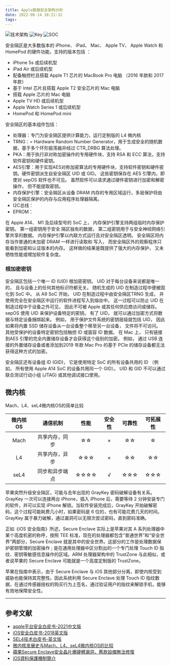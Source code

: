 ```yaml
---
title: Apple数据安全架构分析
date: 2022-06-14 18:21:32
tags:
---
```


![技术架构](arch.jpg)
![Key](key.png)
![SOC](soc.png)

安全隔区是大多数版本的 iPhone、 iPad、 Mac、 Apple TV、 Apple Watch 和 HomePod 的硬件功能，支持的版本包括 ：

- iPhone 5s 或后续机型
- iPad Air 或后续机型
- 配备触控栏且搭载 Apple T1 芯片的 MacBook Pro 电脑 （2016 年款和 2017 年款）
- 基于 Intel 芯片且搭载 Apple T2 安全芯片的 Mac 电脑
- 搭载 Apple 芯片的 Mac 电脑
- Apple TV HD 或后续机型
- Apple Watch Series 1 或后续机型
- HomePod 和 HomePod mini

安全隔区的基本组件包括：

- 处理器：专门为安全隔区提供计算能力，运行定制版的 L4 微内核
- TRNG：= Hardware Random Number Generator，用于生成安全的随机数据，基于多个环形振荡器并经过 CTR_DRBG 算法处理。
- PKA：用于执行非对称加密操作的专用硬件块，支持 RSA 和 ECC 算法，支持软件密钥和硬件密钥。
- AES引擎：用于实现AES对称加密算法的专用硬件块，支持软件密钥和硬件密钥。硬件密钥派生自安全隔区 UID 或 GID。 这些密钥保存在 AES 引擎内，即使对 sepOS 软件也不可见。 虽然软件可以请求通过硬件密钥进行加密和解密操作， 但不能提取密钥。
- 内存保护引擎：安全隔区从设备 DRAM 内存的专用区域运行，多层保护将由安全隔区保护的内存与应用程序处理器隔离。
- I2C总线：
- EPROM：

在 Apple A14、 M1 及后续型号的 SoC 上， 内存保护引擎支持两组临时内存保护密钥。 第一组密钥用于安全
隔区独有的数据， 第二组密钥用于与安全神经网络引擎共享的数据。
内存保护引擎以内联方式运行且对安全隔区透明。 安全隔区将内存当作普通的未加密 DRAM 一样进行读取和
写入， 而安全隔区外的观察程序只能看到加密和认证版本的内存。 这样做的结果是既提供了强大的内存保护，
又未牺牲性能或增加软件复杂度。

### 根加密密钥

安全隔区包括一个唯一 ID (UID) 根加密密钥。 UID 对于每台设备来说都是唯一的， 且与设备上的任何其他标识符都无关。
随机生成的 UID 在制造过程中便被固化到 SoC 中。 从 A9 SoC 开始， UID 在制造过程中由安全隔区TRNG 生成， 并使用完全在安全隔区中运行的软件进程写入到熔丝中。 这一过程可以防止 UID 在制造过程中于设备之外可见， 因此不可被 Apple 或其任何供应商访问或储存。
sepOS 使用 UID 来保护设备特定的密钥。 有了 UID， 就可以通过加密方式将数据与特定设备捆绑起来。 例如， 用于保护文件系统的密钥层级就包括 UID， 因此如果将内置 SSD 储存设备从一台设备整个移至另一台设备， 文件将不可访问。 其他受保护的设备特定密钥包括触控 ID 或面容 ID 数据。 在 Mac 上， 只有链接到AES 引擎的完全内置储存设备才会获得这个级别的加密。 例如， 通过 USB 连接的外置储存设备或者添加到2019 年款 Mac Pro 的基于 PCIe 的储存设备都无法获得这种方式的加密。

安全隔区还有设备组 ID (GID)， 它是使用特定 SoC 的所有设备共用的 ID （例如， 所有使用 Apple A14 SoC 的设备共用同一个 GID）。
UID 和 GID 不可以通过联合测试行动小组 (JTAG) 或其他调试接口使用。

## 微内核

Mach、L4、seL4微内核OS的简单比较

|微内核OS|通信机制|性能|安全性|可靠性|可拓展性|
|:-:|:-:|:-:|:-:|:-:|:-:|
|Mach|共享内存，同步|☆☆|×|☆☆|☆|
|L4|共享内存，异步|☆☆☆|×|☆☆|☆☆|
|seL4|同步和异步端点|☆☆☆☆|√|☆☆☆|☆☆☆|

苹果突然升级安全隔区，可能与去年出现的 GrayKey 密码破解设备有关系。GrayKey 一次可以连接两台 iPhone，插入 iPhone 后，需要等待 2 分钟安装专门的软件，并可以实现 iPhone 解锁。当软件安装完成后，GrayKey 开始破解密码，这个过程可能耗费几小时，如果密码是 6 位的，也有可能花费几天的时间。GrayKey 属于暴力破解，通过漏洞可以无限次尝试密码，直到密码准确。

正如《iOS 安全指南》所述，Secure Enclave 实际上是苹果对其 A 系列处理器中某个高度机密的称呼，按照 TEE 标准，现在的处理器都包含“普通世界”和“安全世界”两部分，Secure Enclave 就是其中的安全世界。这部分的工作是处理数据保护密钥管理的加密操作 ; 是在通用处理器中区分割出的一个专门处理 Touch ID 指纹、密钥等敏感信息操作的区域。ARM 处理器架构中的 TrustZone 与此相似，或者说苹果的 Secure Enclave 可能就是一个高度定制版的 TrustZone。

苹果在指南中表示，由于 Secure Enclave 与 iOS 其他部分分离，即使内核受到威胁也能保持其完整性。因此系统利用 Secure Enclave 处理 Touch ID 指纹数据，在通过传感器授权的购买行为上签名，通过验证用户的指纹来解锁手机，能够有效地保障安全性。

---

## 参考文献

- [apple平台安全白皮书-2021中文版](apple平台安全白皮书-2021中文版.pdf)
- [iOS安全白皮书-2018英文版](iOS安全白皮书-2018英文版.pdf)
- [SEL4技术白皮书-英文版](seL4-whitepaper.pdf)
- [微内核发展史与Mach、L4、seL4微内核OS的比较](https://blog.csdn.net/xiasli123/article/details/105191368)
- [蘋果Secure Enclave安全晶片爆硬體漏洞，舊款設備無法修復](https://mrmad.com.tw/secure-enclave-security-chip-explodes-hardware-vulnerabilities)
- [iOS資料保護機制簡介](https://www.kaotenforensic.com/ios/ios-data-protection/#collapse-1-1786)
